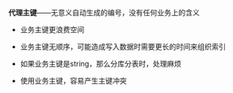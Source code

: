 **代理主键**——无意义自动生成的编号，没有任何业务上的含义

* 业务主键更浪费空间
* 业务主键无顺序，可能造成写入数据时需要更长的时间来组织索引
* 如果业务主键是string，那么分库分表时，处理麻烦

* 使用业务主键，容易产生主键冲突